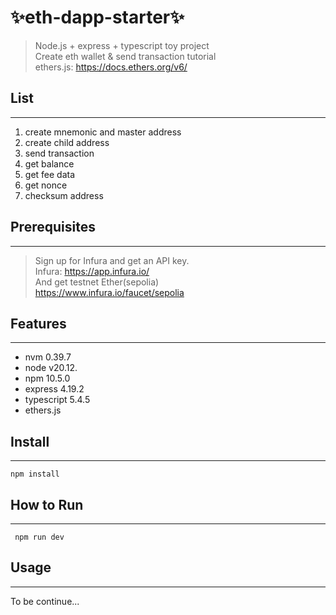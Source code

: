 # ✨eth-dapp-starter✨
> Node.js + express + typescript toy project <br />
Create eth wallet & send transaction tutorial <br />
ethers.js: https://docs.ethers.org/v6/

## List
*****
1. create mnemonic and master address
2. create child address
3. send transaction
4. get balance
5. get fee data
6. get nonce
7. checksum address

## Prerequisites
*****
>Sign up for Infura and get an API key. <br />
Infura: https://app.infura.io/ <br />
And  get testnet Ether(sepolia) <br />
https://www.infura.io/faucet/sepolia 

## Features
*****
- nvm 0.39.7
- node v20.12.
- npm 10.5.0
- express 4.19.2
- typescript 5.4.5
- ethers.js

## Install
*****
```
npm install
```

## How to Run
*****
```
 npm run dev
```

## Usage
*****
To be continue...